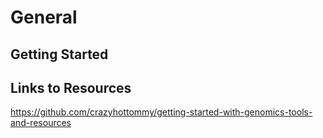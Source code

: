 # General

## Getting Started

## Links to Resources
https://github.com/crazyhottommy/getting-started-with-genomics-tools-and-resources

